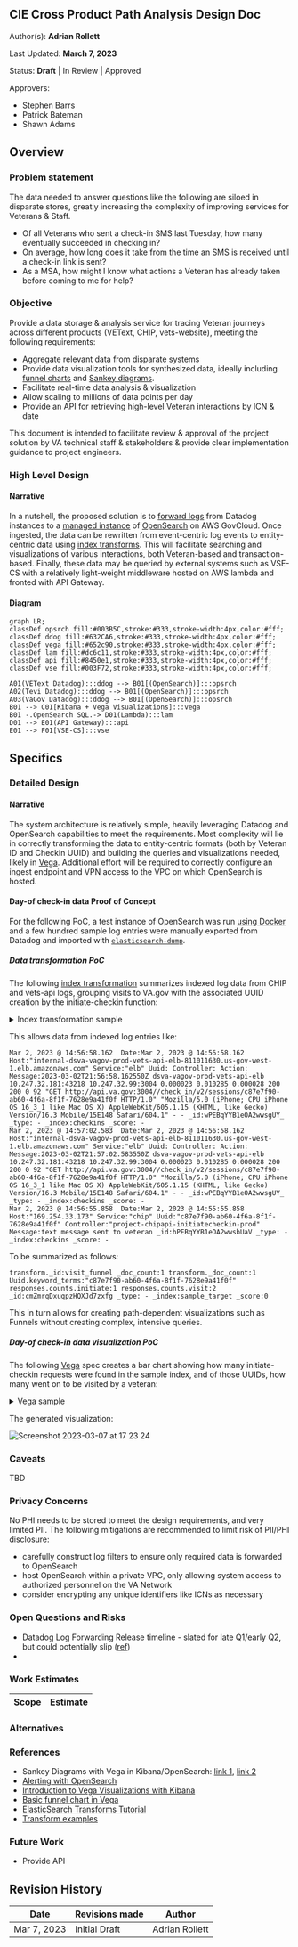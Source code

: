 ## CIE Cross Product Path Analysis Design Doc

Author(s): **Adrian Rollett**

Last Updated: **March 7, 2023**

Status: **Draft** | In Review | Approved

Approvers:

* Stephen Barrs
* Patrick Bateman
* Shawn Adams

## Overview

### Problem statement

The data needed to answer questions like the following are siloed in disparate stores, greatly increasing the complexity of improving services for Veterans & Staff.

- Of all Veterans who sent a check-in SMS last Tuesday, how many eventually succeeded in checking in?
- On average, how long does it take from the time an SMS is received until a check-in link is sent?
- As a MSA, how might I know what actions a Veteran has already taken before coming to me for help?

### Objective

Provide a data storage & analysis service for tracing Veteran journeys across different products (VEText, CHIP, vets-website), meeting the following requirements:

- Aggregate relevant data from disparate systems
- Provide data visualization tools for synthesized data, ideally including [funnel charts](https://en.wikipedia.org/wiki/Funnel_chart) and [Sankey diagrams](https://en.wikipedia.org/wiki/Sankey_diagram).
- Facilitate real-time data analysis & visualization
- Allow scaling to millions of data points per day
- Provide an API for retrieving high-level Veteran interactions by ICN & date

This document is intended to facilitate review & approval of the project solution by VA technical staff & stakeholders & provide clear implementation guidance to project engineers.

### High Level Design

#### Narrative

In a nutshell, the proposed solution is to [forward logs](https://www.datadoghq.com/blog/route-logs-with-datadog-log-forwarding/) from Datadog instances to a [managed instance](https://aws.amazon.com/opensearch-service/) of [OpenSearch](https://opensearch.org) on AWS GovCloud. Once ingested, the data can be rewritten from event-centric log events to entity-centric data using [index transforms](https://opensearch.org/docs/latest/im-plugin/index-transforms/index/). This will facilitate searching and visualizations of various interactions, both Veteran-based and transaction-based. Finally, these data may be queried by external systems such as VSE-CS with a relatively light-weight middleware hosted on AWS lambda and fronted with API Gateway.

#### Diagram

```mermaid
graph LR;
classDef opsrch fill:#003B5C,stroke:#333,stroke-width:4px,color:#fff;
classDef ddog fill:#632CA6,stroke:#333,stroke-width:4px,color:#fff;
classDef vega fill:#652c90,stroke:#333,stroke-width:4px,color:#fff;
classDef lam fill:#dc6c11,stroke:#333,stroke-width:4px,color:#fff;
classDef api fill:#8450e1,stroke:#333,stroke-width:4px,color:#fff;
classDef vse fill:#003F72,stroke:#333,stroke-width:4px,color:#fff;

A01(VEText Datadog):::ddog --> B01[(OpenSearch)]:::opsrch
A02(Tevi Datadog):::ddog --> B01[(OpenSearch)]:::opsrch
A03(VaGov Datadog):::ddog --> B01[(OpenSearch)]:::opsrch
B01 --> C01[Kibana + Vega Visualizations]:::vega
B01 -.OpenSearch SQL.-> D01(Lambda):::lam
D01 --> E01(API Gateway):::api
E01 --> F01[VSE-CS]:::vse
```

## Specifics

### Detailed Design

#### Narrative 

The system architecture is relatively simple, heavily leveraging Datadog and OpenSearch capabilities to meet the requirements. Most complexity will lie in correctly transforming the data to entity-centric formats (both by Veteran ID and Checkin UUID) and building the queries and visualizations needed, likely in [Vega](https://vega.github.io). Additional effort will be required to correctly configure an ingest endpoint and VPN access to the VPC on which OpenSearch is hosted.

#### Day-of check-in data Proof of Concept

For the following PoC, a test instance of OpenSearch was run [using Docker](https://opensearch.org/docs/latest/install-and-configure/install-opensearch/docker/) and a few hundred sample log entries were manually exported from Datadog and imported with [`elasticsearch-dump`](https://github.com/elasticsearch-dump/elasticsearch-dump).

##### Data transformation PoC

The following [index transformation](http://opensearch.org) summarizes indexed log data from CHIP and vets-api logs, grouping visits to VA.gov with the associated UUID creation by the initiate-checkin function:

<details><summary>Index transformation sample</summary>
  
```
PUT _plugins/_transform/visit_funnel
{
  "transform": {
    "enabled": true,
    "continuous": true,
    "schedule": {
      "interval": {
        "period": 1,
        "unit": "Minutes",
        "start_time": 1602100553
      }
    },
    "description": "Sample transform job",
    "source_index": "checkins",
    "target_index": "checkins_uuid_centric",
    "data_selection_query": {
      "match_all": {}
    },
    "page_size": 1,
    "groups": [
      {
        "terms": {
          "source_field": "Uuid.keyword",
          "target_field": "Uuid.keyword_terms"
        }
      }
    ],
    "aggregations": {
      "responses.counts": {
        "scripted_metric": {
          "init_script": "state.responses = ['initiate':0L,'visit':0L]",
          "map_script": """
              def type = doc['Controller.keyword'].value;
                 if (type.contains('CheckIn')) {
                  state.responses.visit += 1 ;
                  } else if (type.contains('project')) {
                   state.responses.initiate += 1;
                }
             """,
          "combine_script": "state.responses",
          "reduce_script": """
            def counts = ['initiate': 0L, 'visit': 0L];
                for (responses in states) {
                  counts.initiate += responses['initiate'];
                  counts.visit += responses['visit'];
        }
        return counts;
        """
        }
      }
    }
  }
}
```
  
</details>


This allows data from indexed log entries like:

```
Mar 2, 2023 @ 14:56:58.162	Date:Mar 2, 2023 @ 14:56:58.162 Host:"internal-dsva-vagov-prod-vets-api-elb-811011630.us-gov-west-1.elb.amazonaws.com" Service:"elb" Uuid: Controller: Action: Message:2023-03-02T21:56:58.162550Z dsva-vagov-prod-vets-api-elb 10.247.32.181:43218 10.247.32.99:3004 0.000023 0.010285 0.000028 200 200 0 92 "GET http://api.va.gov:3004//check_in/v2/sessions/c87e7f90-ab60-4f6a-8f1f-7628e9a41f0f HTTP/1.0" "Mozilla/5.0 (iPhone; CPU iPhone OS 16_3_1 like Mac OS X) AppleWebKit/605.1.15 (KHTML, like Gecko) Version/16.3 Mobile/15E148 Safari/604.1" - - _id:wPEBqYYB1eOA2wwsgUY_ _type: - _index:checkins _score: -
Mar 2, 2023 @ 14:57:02.583	Date:Mar 2, 2023 @ 14:56:58.162 Host:"internal-dsva-vagov-prod-vets-api-elb-811011630.us-gov-west-1.elb.amazonaws.com" Service:"elb" Uuid: Controller: Action: Message:2023-03-02T21:57:02.583550Z dsva-vagov-prod-vets-api-elb 10.247.32.181:43218 10.247.32.99:3004 0.000023 0.010285 0.000028 200 200 0 92 "GET http://api.va.gov:3004//check_in/v2/sessions/c87e7f90-ab60-4f6a-8f1f-7628e9a41f0f HTTP/1.0" "Mozilla/5.0 (iPhone; CPU iPhone OS 16_3_1 like Mac OS X) AppleWebKit/605.1.15 (KHTML, like Gecko) Version/16.3 Mobile/15E148 Safari/604.1" - - _id:wPEBqYYB1eOA2wwsgUY_ _type: - _index:checkins _score: -
Mar 2, 2023 @ 14:56:55.858	Date:Mar 2, 2023 @ 14:55:55.858 Host:"169.254.33.173" Service:"chip" Uuid:"c87e7f90-ab60-4f6a-8f1f-7628e9a41f0f" Controller:"project-chipapi-initiatecheckin-prod" Message:text message sent to veteran _id:hPEBqYYB1eOA2wwsbUaV _type: - _index:checkins _score: -
```

To be summarized as follows:

```
transform._id:visit_funnel _doc_count:1 transform._doc_count:1 Uuid.keyword_terms:"c87e7f90-ab60-4f6a-8f1f-7628e9a41f0f" responses.counts.initiate:1 responses.counts.visit:2 _id:cmZmrqDxuqpzHQXJd7zxfg _type: - _index:sample_target _score:0
```

This in turn allows for creating path-dependent visualizations such as Funnels without creating complex, intensive queries.

##### Day-of check-in data visualization PoC

The following [Vega](https://vega.github.io) spec creates a bar chart showing how many initiate-checkin requests were found in the sample index, and of those UUIDs, how many went on to be visited by a veteran:

<details><summary>Vega sample</summary>
  
```
{
  "$schema": "https://vega.github.io/schema/vega/v3.json",

  "data": [{
    "name": "initiate",
    "url": {
      "index": "sample*",
      "body": {
        "size": 0,
        "query": {
          "bool": {
            "must" : [
              { "term" : { "responses.counts.initiate" : 1 } }
            ]
          }
        }
      }
    },
    "transform":[
      {
        "type": "formula",
        "expr": "'initiate-checkin'",
        "as": "category"
      }
    ],
    format: { property: "hits.total" },
  },
  {
    "name": "visit",
    "url": {
      "index": "sample*",
      "body": {
        "size": 0,
        "query": {
          "bool": {
            "must" : [
              { "term" : { "responses.counts.initiate" : 1 } },
              { "range" : { "responses.counts.visit" : { "gte": 1 } } }
            ]
          }
        }
      }
    },
    "transform":[
      {
        "type": "formula",
        "expr": "'visit-checkin'",
        "as": "category"
      }
    ],
    format: { property: "hits.total" },
  },
  {
    "name": "all",
    "source": ["initiate", "visit"]
  }
  ],

 "scales": [
    {
      "name": "yscale",
      "type": "linear",
      "zero": true,
      "domain": {"data": "all", "field": "data"},
      "range": "height"
    },
    {
      "name": "xscale",
      "type": "band",
      "domain": {"data": "all", "field": "category"},
      "range": "width",
      "padding": 0.05
    }
  ],
  "axes": [
    {"scale": "yscale", "orient": "left"},
    {"scale": "xscale", "orient": "bottom"}
  ],

  "marks": [ {
    "type": "rect",
    "from": { "data": "all" },
    "encode": {
      "update": {
        "x":     {"scale": "xscale", "field": "category"},
        "width": {"scale": "xscale", "band": 1},
        "y":     {"scale": "yscale", "field": "data"},
        "y2":    {"scale": "yscale", "value": 0}
      }
    }
  } ],
}
```
  
</details>


The generated visualization:

![Screenshot 2023-03-07 at 17 23 24](https://user-images.githubusercontent.com/101649/223586898-594a8650-30e1-4fdc-9bf6-3d8c5edb6dbb.png)


### Caveats

TBD

### Privacy Concerns

No PHI needs to be stored to meet the design requirements, and very limited PII. The following mitigations are recommended to limit risk of PII/PHI disclosure:

- carefully construct log filters to ensure only required data is forwarded to OpenSearch
- host OpenSearch within a private VPC, only allowing system access to authorized personnel on the VA Network
- consider encrypting any unique identifiers like ICNs as necessary


### Open Questions and Risks

- Datadog Log Forwarding Release timeline - slated for late Q1/early Q2, but could potentially slip ([ref](https://dsva.slack.com/archives/C01G6J7UGGH/p1677770499238659?thread_ts=1677694697.304329&cid=C01G6J7UGGH))
- 


### Work Estimates


| Scope       | Estimate       |
| ----------- | -------------- |


### Alternatives

### References

- Sankey Diagrams with Vega in Kibana/OpenSearch: [link 1](https://www.elastic.co/de/blog/sankey-visualization-with-vega-in-kibana), [link 2](https://gist.github.com/XavierGimenez/82ed6db55ade843c51ee062852b5313e)
- [Alerting with OpenSearch](https://docs.aws.amazon.com/opensearch-service/latest/developerguide/alerting.html)
- [Introduction to Vega Visualizations with Kibana](https://www.elastic.co/blog/getting-started-with-vega-visualizations-in-kibana)
- [Basic funnel chart in Vega](https://stackoverflow.com/questions/60444288/draw-funnel-chart-in-vega-vega-lite)
- [ElasticSearch Transforms Tutorial](https://www.elastic.co/guide/en/elasticsearch/reference/master/ecommerce-transforms.html)
- [Transform examples](https://www.elastic.co/guide/en/elasticsearch/reference/current/transform-examples.html)

### Future Work

* Provide API 


## Revision History

| Date        | Revisions made | Author         |
| ----------- | -------------- | -------------- |
| Mar 7, 2023 | Initial Draft  | Adrian Rollett |
